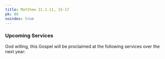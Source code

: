 ```yaml
---
title: Matthew 21.1-11, 15-17
pk: 89
noindex: true
---
```


### Upcoming Services

God willing, this Gospel will be proclaimed at the following services over the next year:



